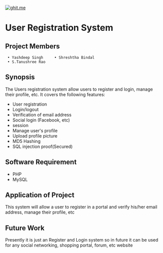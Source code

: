 [![ghit.me](https://ghit.me/badge.svg?repo=yashdeep02/userRegistration)](https://ghit.me/repo/yashdeep02/userRegistration)
# User Registration System
## Project Members
```
 • Yashdeep Singh     • Shreshtha Bindal
 • S.Tanushree Rao
```
## Synopsis

The Users registration system allow users to register and login, manage their profile, etc.
It covers the following features:

* User registration
* Login/logout
* Verification of email address
* Social login (Facebook, etc)
* session
* Manage user's profile
* Upload profile picture
* MD5 Hashing
* SQL injection proof(Secured)

## Software Requirement
 * PHP
 * MySQL
 
## Application of Project
 This system will allow a user to register in a portal and verify his/her email address, manage their profile, etc
 
## Future Work
  Presently it is just an Register and Login system so in future it can be used for any social networking, shopping portal, forum, etc website
